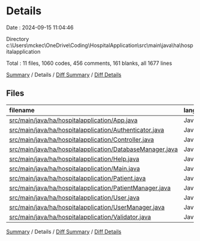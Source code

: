 # Details

Date : 2024-09-15 11:04:46

Directory c:\\Users\\mckec\\OneDrive\\Coding\\HospitalApplication\\src\\main\\java\\ha\\hospitalapplication

Total : 11 files,  1060 codes, 456 comments, 161 blanks, all 1677 lines

[Summary](results.md) / Details / [Diff Summary](diff.md) / [Diff Details](diff-details.md)

## Files
| filename | language | code | comment | blank | total |
| :--- | :--- | ---: | ---: | ---: | ---: |
| [src/main/java/ha/hospitalapplication/App.java](/src/main/java/ha/hospitalapplication/App.java) | Java | 54 | 24 | 13 | 91 |
| [src/main/java/ha/hospitalapplication/Authenticator.java](/src/main/java/ha/hospitalapplication/Authenticator.java) | Java | 56 | 51 | 10 | 117 |
| [src/main/java/ha/hospitalapplication/Controller.java](/src/main/java/ha/hospitalapplication/Controller.java) | Java | 418 | 222 | 42 | 682 |
| [src/main/java/ha/hospitalapplication/DatabaseManager.java](/src/main/java/ha/hospitalapplication/DatabaseManager.java) | Java | 64 | 9 | 7 | 80 |
| [src/main/java/ha/hospitalapplication/Help.java](/src/main/java/ha/hospitalapplication/Help.java) | Java | 27 | 12 | 4 | 43 |
| [src/main/java/ha/hospitalapplication/Main.java](/src/main/java/ha/hospitalapplication/Main.java) | Java | 6 | 1 | 3 | 10 |
| [src/main/java/ha/hospitalapplication/Patient.java](/src/main/java/ha/hospitalapplication/Patient.java) | Java | 176 | 58 | 39 | 273 |
| [src/main/java/ha/hospitalapplication/PatientManager.java](/src/main/java/ha/hospitalapplication/PatientManager.java) | Java | 124 | 32 | 15 | 171 |
| [src/main/java/ha/hospitalapplication/User.java](/src/main/java/ha/hospitalapplication/User.java) | Java | 29 | 0 | 9 | 38 |
| [src/main/java/ha/hospitalapplication/UserManager.java](/src/main/java/ha/hospitalapplication/UserManager.java) | Java | 17 | 0 | 5 | 22 |
| [src/main/java/ha/hospitalapplication/Validator.java](/src/main/java/ha/hospitalapplication/Validator.java) | Java | 89 | 47 | 14 | 150 |

[Summary](results.md) / Details / [Diff Summary](diff.md) / [Diff Details](diff-details.md)